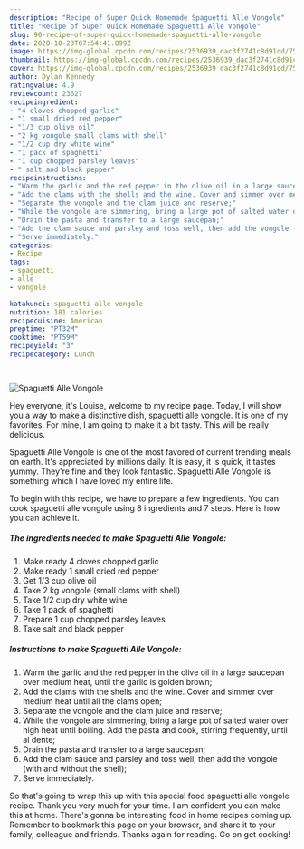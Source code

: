 ```yaml
---
description: "Recipe of Super Quick Homemade Spaguetti Alle Vongole"
title: "Recipe of Super Quick Homemade Spaguetti Alle Vongole"
slug: 90-recipe-of-super-quick-homemade-spaguetti-alle-vongole
date: 2020-10-23T07:54:41.899Z
image: https://img-global.cpcdn.com/recipes/2536939_dac3f2741c8d91cd/751x532cq70/spaguetti-alle-vongole-recipe-main-photo.jpg
thumbnail: https://img-global.cpcdn.com/recipes/2536939_dac3f2741c8d91cd/751x532cq70/spaguetti-alle-vongole-recipe-main-photo.jpg
cover: https://img-global.cpcdn.com/recipes/2536939_dac3f2741c8d91cd/751x532cq70/spaguetti-alle-vongole-recipe-main-photo.jpg
author: Dylan Kennedy
ratingvalue: 4.9
reviewcount: 23627
recipeingredient:
- "4 cloves chopped garlic"
- "1 small dried red pepper"
- "1/3 cup olive oil"
- "2 kg vongole small clams with shell"
- "1/2 cup dry white wine"
- "1 pack of spaghetti"
- "1 cup chopped parsley leaves"
- " salt and black pepper"
recipeinstructions:
- "Warm the garlic and the red pepper in the olive oil in a large saucepan over medium heat, until the garlic is golden brown;"
- "Add the clams with the shells and the wine. Cover and simmer over medium heat until all the clams open;"
- "Separate the vongole and the clam juice and reserve;"
- "While the vongole are simmering, bring a large pot of salted water over high heat until boiling. Add the pasta and cook, stirring frequently, until al dente;"
- "Drain the pasta and transfer to a large saucepan;"
- "Add the clam sauce and parsley and toss well, then add the vongole (with and without the shell);"
- "Serve immediately."
categories:
- Recipe
tags:
- spaguetti
- alle
- vongole

katakunci: spaguetti alle vongole 
nutrition: 181 calories
recipecuisine: American
preptime: "PT32M"
cooktime: "PT59M"
recipeyield: "3"
recipecategory: Lunch

---
```



![Spaguetti Alle Vongole](https://img-global.cpcdn.com/recipes/2536939_dac3f2741c8d91cd/751x532cq70/spaguetti-alle-vongole-recipe-main-photo.jpg)

Hey everyone, it's Louise, welcome to my recipe page. Today, I will show you a way to make a distinctive dish, spaguetti alle vongole. It is one of my favorites. For mine, I am going to make it a bit tasty. This will be really delicious.

Spaguetti Alle Vongole is one of the most favored of current trending meals on earth. It's appreciated by millions daily. It is easy, it is quick, it tastes yummy. They're fine and they look fantastic. Spaguetti Alle Vongole is something which I have loved my entire life.




To begin with this recipe, we have to prepare a few ingredients. You can cook spaguetti alle vongole using 8 ingredients and 7 steps. Here is how you can achieve it.

<!--inarticleads1-->

##### The ingredients needed to make Spaguetti Alle Vongole:

1. Make ready 4 cloves chopped garlic
1. Make ready 1 small dried red pepper
1. Get 1/3 cup olive oil
1. Take 2 kg vongole (small clams with shell)
1. Take 1/2 cup dry white wine
1. Take 1 pack of spaghetti
1. Prepare 1 cup chopped parsley leaves
1. Take  salt and black pepper




<!--inarticleads2-->

##### Instructions to make Spaguetti Alle Vongole:

1. Warm the garlic and the red pepper in the olive oil in a large saucepan over medium heat, until the garlic is golden brown;
1. Add the clams with the shells and the wine. Cover and simmer over medium heat until all the clams open;
1. Separate the vongole and the clam juice and reserve;
1. While the vongole are simmering, bring a large pot of salted water over high heat until boiling. Add the pasta and cook, stirring frequently, until al dente;
1. Drain the pasta and transfer to a large saucepan;
1. Add the clam sauce and parsley and toss well, then add the vongole (with and without the shell);
1. Serve immediately.




So that's going to wrap this up with this special food spaguetti alle vongole recipe. Thank you very much for your time. I am confident you can make this at home. There's gonna be interesting food in home recipes coming up. Remember to bookmark this page on your browser, and share it to your family, colleague and friends. Thanks again for reading. Go on get cooking!
